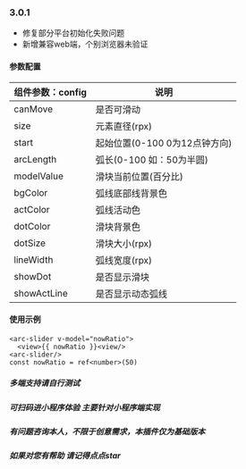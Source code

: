 ### 3.0.1 ###
+ 修复部分平台初始化失败问题
+ 新增兼容web端，个别浏览器未验证

#### 参数配置

|组件参数：config|说明|
|----|----|
|canMove|是否可滑动|
|size|元素直径(rpx)|
|start|起始位置(0-100 0为12点钟方向)|
|arcLength|弧长(0-100 如：50为半圆)|
|modelValue|滑块当前位置(百分比)|
|bgColor|弧线底部线背景色|
|actColor|弧线活动色|
|dotColor|滑块背景色|
|dotSize|滑块大小(rpx)|
|lineWidth|弧线宽度(rpx)|
|showDot|是否显示滑块|
|showActLine|是否显示动态弧线|

#### 使用示例

    <arc-slider v-model="nowRatio">
      <view>{{ nowRatio }}<view/>
    <arc-slider/>
    const nowRatio = ref<number>(50)

##### 多端支持请自行测试
##### 可扫码进小程序体验 主要针对小程序端实现
##### 有问题咨询本人，不限于创意需求，本插件仅为基础版本
##### 如果对您有帮助 请记得点点star